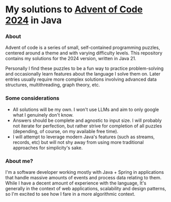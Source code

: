 # My solutions to [Advent of Code 2024](https://adventofcode.com/2024) in Java
### About 
Advent of code is a series of small, self-contained programming puzzles, centered around a theme and with varying difficulty levels. This repository contains my solutions for the 2024 version, written in Java 21.

Personally I find these puzzles to be a fun way to practice problem-solving and occasionally learn features about the language I solve them on. Later entries usually require more complex solutions involving advanced data structures, multithreading, graph theory, etc. 

### Some considerations
* All solutions will be my own. I won't use LLMs and aim to only google what I genuinely don't know.
* Answers should be complete and agnostic to input size. I will probably not iterate for perfection, but rather strive for completion of all puzzles (depending, of course, on my available free time).
* I will attempt to leverage modern Java's features (such as streams, records, etc) but will not shy away from using more traditional approaches for simplicity's sake.

### About me?
I'm a software developer working mostly with Java + Spring in applications that handle massive amounts of events and process data relating to them. While I have a decent amount of experience with the language, It's generally in the context of web applications, scalability and design patterns, so I'm excited to see how I fare in a more algorithmic context. 